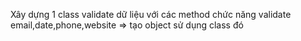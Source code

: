 Xây dựng 1 class validate dữ liệu với các method chức năng
validate email,date,phone,website
=> tạo object sử dụng class đó 


